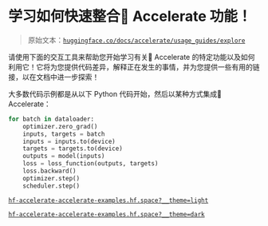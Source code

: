 # 学习如何快速整合🤗 Accelerate 功能！

> 原始文本：[`huggingface.co/docs/accelerate/usage_guides/explore`](https://huggingface.co/docs/accelerate/usage_guides/explore)

请使用下面的交互工具来帮助您开始学习有关🤗 Accelerate 的特定功能以及如何利用它！它将为您提供代码差异，解释正在发生的事情，并为您提供一些有用的链接，以在文档中进一步探索！

大多数代码示例都是从以下 Python 代码开始，然后以某种方式集成🤗 Accelerate：

```py
for batch in dataloader:
    optimizer.zero_grad()
    inputs, targets = batch
    inputs = inputs.to(device)
    targets = targets.to(device)
    outputs = model(inputs)
    loss = loss_function(outputs, targets)
    loss.backward()
    optimizer.step()
    scheduler.step()
```

[`hf-accelerate-accelerate-examples.hf.space?__theme=light`](https://hf-accelerate-accelerate-examples.hf.space?__theme=light)

[`hf-accelerate-accelerate-examples.hf.space?__theme=dark`](https://hf-accelerate-accelerate-examples.hf.space?__theme=dark)

